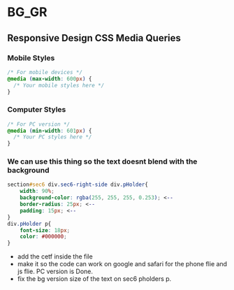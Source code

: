 # BG_GR

## Responsive Design CSS Media Queries

### Mobile Styles
```css
/* For mobile devices */
@media (max-width: 600px) {
  /* Your mobile styles here */
}
```

### Computer Styles 

```css
/* For PC version */
@media (min-width: 601px) {
  /* Your PC styles here */
}
```

### We can use this thing so the text doesnt blend with the background

```css  
section#sec6 div.sec6-right-side div.pHolder{
    width: 90%;
    background-color: rgba(255, 255, 255, 0.253); <--
    border-radius: 25px; <--
    padding: 15px; <--
}
div.pHolder p{
    font-size: 18px;
    color: #000000;
}

```
- add the cetf inside the file
- make it so the code can work on google and safari for the phone flie and js flie. PC version is Done.
- fix the bg version size of the text on sec6 pholders p.